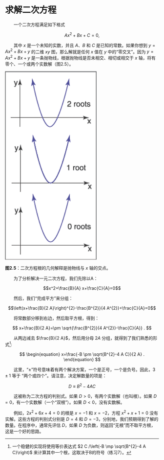 # 求解二次方程

&emsp;&emsp;一个二次方程满足如下格式

$$Ax^2+Bx+C=0,$$

&emsp;&emsp;其中 $x$ 是一个未知的实数，并且 $A$、$B$ 和 $C$ 是已知的常数。如果你想到 $y=Ax^2+Bx+y$ 的二维 $xy$ 图，那么解就是任何 $x$ 值在 $y$ 中的“零交叉”。因为 $y=Ax^2+Bx+y$ 是一条抛物线，根据抛物线是否未相交、相切或相交于 $x$ 轴，将有零个、一个或两个实数解（图2.5）。

![2.5](./img/2.5.png)

**图2.5**：二次方程根的几何解释是抛物线与 $x$ 轴的交点。

&emsp;&emsp;为了分析解决一元二次方程，我们先除以A：

$$x^2+\frac{B}{A} x+\frac{C}{A}=0$$

&emsp;&emsp;然后，我们“完成平方”来分组：

$$\left(x+\frac{B}{2 A}\right)^{2}-\frac{B^{2}}{4 A^{2}}+\frac{C}{A}=0$$

&emsp;&emsp;将常数部分移到右边，然后取平方根，得到：

$$
x+\frac{B}{2 A}=\pm \sqrt{\frac{B^{2}}{4 A^{2}}-\frac{C}{A}} .
$$

&emsp;&emsp;从两边减去 $\frac{B}{2 A}$，然后用分母 $2A$ 分组，就得到了我们熟悉的形式[^1]:

[^1]:一个稳健的实现将使用等价表达式 $2 C /\left(-B \mp \sqrt{B^{2}-4 A C}\right)$ 来计算其中一个根，这取决于B的符号（练习7）。

$$
\begin{equation} x=\frac{-B \pm \sqrt{B^{2}-4 A C}}{2 A} . \end{equation}
$$

&emsp;&emsp;这里，“$\pm$”符号意味着有两个解决方案，一个是正号，一个是负号。因此，$3\pm1$ 等于 “两个或四个”。请注意，决定解数量的项是：

$$
D \equiv B^{2}-4 A C
$$

&emsp;&emsp;这被称为二次方程的判别式。如果 $D>0$，有两个实数解（也叫根）。如果 $D=0$，有一个实数解（一个“双根”）。如果 $D<0$，没有实数解。

&emsp;&emsp;例如，$2x^2+6x+4=0$ 的根是 $x=-1$ 和 $x=-2$，方程 $x^2+x+1=0$ 没有实解。这些方程的判别式分别是 $D=4$ 和 $D=-3$，分别地，我们预期得到了解的数量。在程序中，通常先评估 $D$，如果 $D$ 为负数，则返回“无根”而不取平方根，这是一个好的思路。
